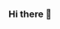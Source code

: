 ### Hi there 👋

<!--
**Muneeb233/Muneeb233** is a ✨ _special_ ✨ repository because its `README.md` (this file) appears on your GitHub profile.

Here are some ideas to get you started:

**Hi, I am Muneeb Ahmad!👋**
-->
